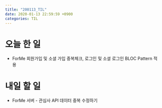 ```yaml
---
title: "200113_TIL"
date: 2020-01-13 22:59:59 +0900
categories: TIL
---
```

# 오늘 한 일
* ForMe 회원가입 및 소셜 가입 중복체크, 로그인 및 소셜 로그인 BLOC Pattern 적용

# 내일 할 일
* ForMe 서버 - 관심사 API 데이터 중복 수정하기